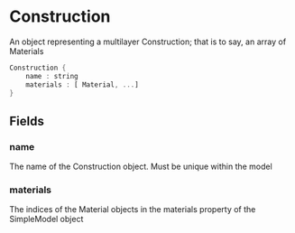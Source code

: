 # Construction

  An object representing a multilayer
  Construction; that is to say, an array of
  Materials


```rs
Construction {
	name : string
	materials : [ Material, ...] 
}
```

## Fields



### name

  The name of the Construction object.
  Must be unique within the model




### materials

  The indices of the Material objects in the
  materials property of the SimpleModel object




